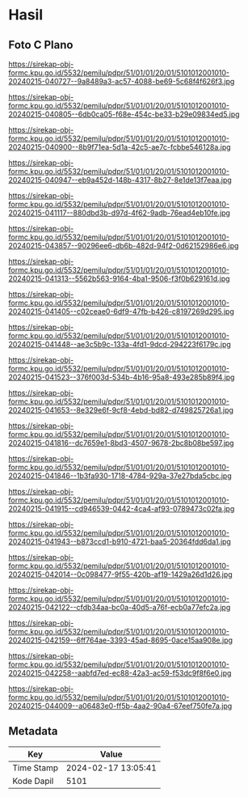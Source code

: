 # Hasil

## Foto C Plano

https://sirekap-obj-formc.kpu.go.id/5532/pemilu/pdpr/51/01/01/20/01/5101012001010-20240215-040727--9a8489a3-ac57-4088-be69-5c68f4f626f3.jpg

https://sirekap-obj-formc.kpu.go.id/5532/pemilu/pdpr/51/01/01/20/01/5101012001010-20240215-040805--6db0ca05-f68e-454c-be33-b29e09834ed5.jpg

https://sirekap-obj-formc.kpu.go.id/5532/pemilu/pdpr/51/01/01/20/01/5101012001010-20240215-040900--8b9f71ea-5d1a-42c5-ae7c-fcbbe546128a.jpg

https://sirekap-obj-formc.kpu.go.id/5532/pemilu/pdpr/51/01/01/20/01/5101012001010-20240215-040947--eb9a452d-148b-4317-8b27-8e1de13f7eaa.jpg

https://sirekap-obj-formc.kpu.go.id/5532/pemilu/pdpr/51/01/01/20/01/5101012001010-20240215-041117--880dbd3b-d97d-4f62-9adb-76ead4eb10fe.jpg

https://sirekap-obj-formc.kpu.go.id/5532/pemilu/pdpr/51/01/01/20/01/5101012001010-20240215-043857--90296ee6-db6b-482d-94f2-0d62152986e6.jpg

https://sirekap-obj-formc.kpu.go.id/5532/pemilu/pdpr/51/01/01/20/01/5101012001010-20240215-041313--5562b563-9164-4ba1-9506-f3f0b629161d.jpg

https://sirekap-obj-formc.kpu.go.id/5532/pemilu/pdpr/51/01/01/20/01/5101012001010-20240215-041405--c02ceae0-6df9-47fb-b426-c8197269d295.jpg

https://sirekap-obj-formc.kpu.go.id/5532/pemilu/pdpr/51/01/01/20/01/5101012001010-20240215-041448--ae3c5b9c-133a-4fd1-9dcd-294223f6179c.jpg

https://sirekap-obj-formc.kpu.go.id/5532/pemilu/pdpr/51/01/01/20/01/5101012001010-20240215-041523--376f003d-534b-4b16-95a8-493e285b89f4.jpg

https://sirekap-obj-formc.kpu.go.id/5532/pemilu/pdpr/51/01/01/20/01/5101012001010-20240215-041653--8e329e6f-9cf8-4ebd-bd82-d749825726a1.jpg

https://sirekap-obj-formc.kpu.go.id/5532/pemilu/pdpr/51/01/01/20/01/5101012001010-20240215-041816--dc7659e1-8bd3-4507-9678-2bc8b08be597.jpg

https://sirekap-obj-formc.kpu.go.id/5532/pemilu/pdpr/51/01/01/20/01/5101012001010-20240215-041846--1b3fa930-1718-4784-929a-37e27bda5cbc.jpg

https://sirekap-obj-formc.kpu.go.id/5532/pemilu/pdpr/51/01/01/20/01/5101012001010-20240215-041915--cd946539-0442-4ca4-af93-0789473c02fa.jpg

https://sirekap-obj-formc.kpu.go.id/5532/pemilu/pdpr/51/01/01/20/01/5101012001010-20240215-041943--b873ccd1-b910-4721-baa5-20364fdd6da1.jpg

https://sirekap-obj-formc.kpu.go.id/5532/pemilu/pdpr/51/01/01/20/01/5101012001010-20240215-042014--0c098477-9f55-420b-af19-1429a26d1d26.jpg

https://sirekap-obj-formc.kpu.go.id/5532/pemilu/pdpr/51/01/01/20/01/5101012001010-20240215-042122--cfdb34aa-bc0a-40d5-a76f-ecb0a77efc2a.jpg

https://sirekap-obj-formc.kpu.go.id/5532/pemilu/pdpr/51/01/01/20/01/5101012001010-20240215-042159--6ff764ae-3393-45ad-8695-0ace15aa908e.jpg

https://sirekap-obj-formc.kpu.go.id/5532/pemilu/pdpr/51/01/01/20/01/5101012001010-20240215-042258--aabfd7ed-ec88-42a3-ac59-f53dc9f8f6e0.jpg

https://sirekap-obj-formc.kpu.go.id/5532/pemilu/pdpr/51/01/01/20/01/5101012001010-20240215-044009--a06483e0-ff5b-4aa2-90a4-67eef750fe7a.jpg


## Metadata

| Key        | Value               |
| ---------- | ------------------- |
| Time Stamp | 2024-02-17 13:05:41 |
| Kode Dapil | 5101                |



